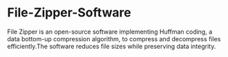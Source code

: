 # File-Zipper-Software
File Zipper is an open-source software implementing Huffman coding, a data bottom-up compression algorithm, to compress and decompress files efficiently.The software reduces file sizes while preserving data integrity.
